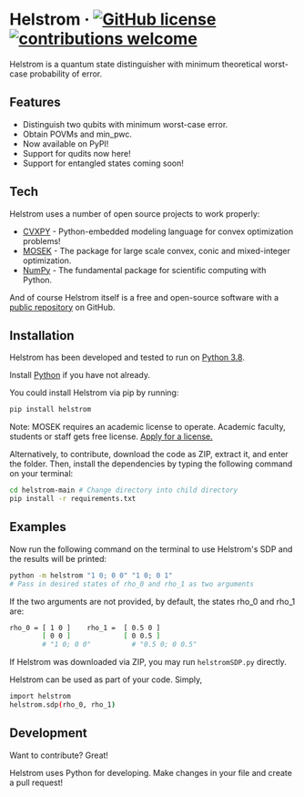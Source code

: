 # Helstrom &middot; [![GitHub license](https://img.shields.io/badge/license-MIT-blue.svg)](https://github.com/benedictusalvian/helstrom/blob/main/LICENSE.md) [![contributions welcome](https://img.shields.io/badge/contributions-welcome-brightgreen.svg?style=flat)](https://github.com/benedictusalvian/helstrom/issues)

Helstrom is a quantum state distinguisher with minimum theoretical worst-case probability of error.

## Features

- Distinguish two qubits with minimum worst-case error.
- Obtain POVMs and min_pwc.
- Now available on PyPI!
- Support for qudits now here!
- Support for entangled states coming soon!

## Tech

Helstrom uses a number of open source projects to work properly:

- [CVXPY] - Python-embedded modeling language for convex optimization problems!
- [MOSEK] - The package for large scale convex, conic and mixed-integer optimization.
- [NumPy] - The fundamental package for scientific computing with Python.

And of course Helstrom itself is a free and open-source software with a [public repository][helstrom] 
on GitHub.

## Installation

Helstrom has been developed and tested to run on [Python 3.8](https://www.python.org/downloads/).

Install [Python](https://www.python.org/downloads/release/python-3810/) if you have not already.

You could install Helstrom via pip by running:
```sh
pip install helstrom
```

Note: MOSEK requires an academic license to operate. Academic faculty, students or staff gets free license. [Apply for a license.](https://www.mosek.com/products/academic-licenses/)

Alternatively, to contribute, download the code as ZIP, extract it, and enter the folder.
Then, install the dependencies by typing the following command on your terminal:

```sh
cd helstrom-main # Change directory into child directory
pip install -r requirements.txt
```

## Examples

Now run the following command on the terminal to use Helstrom's SDP and the results will be printed:

```sh
python -m helstrom "1 0; 0 0" "1 0; 0 1"
# Pass in desired states of rho_0 and rho_1 as two arguments
```

If the two arguments are not provided, by default, the states rho_0 and rho_1 are:
```sh
rho_0 = [ 1 0 ]    rho_1 =  [ 0.5 0 ]
        [ 0 0 ]             [ 0 0.5 ]
        # "1 0; 0 0"          # "0.5 0; 0 0.5"
```

If Helstrom was downloaded via ZIP, you may run ``helstromSDP.py`` directly.

Helstrom can be used as part of your code. Simply,
```sh
import helstrom
helstrom.sdp(rho_0, rho_1)
```


## Development

Want to contribute? Great!

Helstrom uses Python for developing.
Make changes in your file and create a pull request!

[//]: # (These are reference links used in the body of this note and get stripped out when the markdown processor does its job. There is no need to format nicely because it shouldn't be seen. Thanks SO - http://stackoverflow.com/questions/4823468/store-comments-in-markdown-syntax)

   [CVXPY]: <https://www.cvxpy.org/>
   [MOSEK]: <https://www.mosek.com/>
   [NumPy]: <https://numpy.org/>
   [helstrom]: <https://github.com/benedictusalvian/helstrom>
